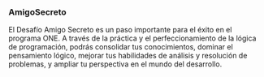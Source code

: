 ### AmigoSecreto
El Desafío Amigo Secreto es un paso importante para el éxito en el programa ONE. A través de la práctica y el perfeccionamiento de la lógica de programación, podrás consolidar tus conocimientos, dominar el pensamiento lógico, mejorar tus habilidades de análisis y resolución de problemas, y ampliar tu perspectiva en el mundo del desarrollo.
